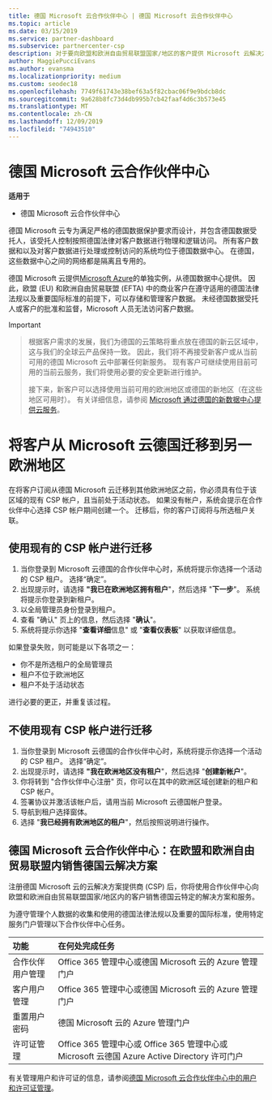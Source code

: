 ```yaml
---
title: 德国 Microsoft 云合作伙伴中心 | 德国 Microsoft 云合作伙伴中心
ms.topic: article
ms.date: 03/15/2019
ms.service: partner-dashboard
ms.subservice: partnercenter-csp
description: 对于要向欧盟和欧洲自由贸易联盟国家/地区的客户提供 Microsoft 云解决方案的 Microsoft 合作伙伴来说，德国 Microsoft 云合作伙伴中心是其业务门户。
author: MaggiePucciEvans
ms.author: evansma
ms.localizationpriority: medium
ms.custom: seodec18
ms.openlocfilehash: 7749f61743e38bef63a5f82cbac06f9e9bdcb8dc
ms.sourcegitcommit: 9a628b8fc73d4db995b7cb42faaf4d6c3b573e45
ms.translationtype: MT
ms.contentlocale: zh-CN
ms.lasthandoff: 12/09/2019
ms.locfileid: "74943510"
---
```

# <a name="partner-center-for-microsoft-cloud-germany"></a>德国 Microsoft 云合作伙伴中心

**适用于**

-  德国 Microsoft 云合作伙伴中心

德国 Microsoft 云专为满足严格的德国数据保护要求而设计，并包含德国数据受托人，该受托人控制按照德国法律对客户数据进行物理和逻辑访问。 所有客户数据和以及对客户数据进行处理或控制访问的系统均位于德国数据中心。 在德国，这些数据中心之间的网络都是隔离且专用的。

德国 Microsoft 云提供[Microsoft Azure](https://go.microsoft.com/fwlink/?linkid=847992)的单独实例，从德国数据中心提供。 因此，欧盟 (EU) 和欧洲自由贸易联盟 (EFTA) 中的商业客户在遵守适用的德国法律法规以及重要国际标准的前提下，可以存储和管理客户数据。 未经德国数据受托人或客户的批准和监督，Microsoft 人员无法访问客户数据。

> [!IMPORTANT]

> 根据客户需求的发展，我们为德国的云策略将重点放在德国的新云区域中，这与我们的全球云产品保持一致。 因此，我们将不再接受新客户或从当前可用的德国 Microsoft 云中部署任何新服务。 现有客户可继续使用目前可用的当前云服务，我们将使用必要的安全更新进行维护。 
> 
> 接下来，新客户可以选择使用当前可用的欧洲地区或德国的新地区（在这些地区可用时）。 有关详细信息，请参阅 [Microsoft 通过德国的新数据中心提供云服务](https://news.microsoft.com/europe/2018/08/31/microsoft-to-deliver-cloud-services-from-new-datacentres-in-germany-in-2019-to-meet-evolving-customer-needs/)。 

# <a name="migrate-customers-from-microsoft-cloud-germany-to-another-european-region"></a>将客户从 Microsoft 云德国迁移到另一欧洲地区
在将客户订阅从德国 Microsoft 云迁移到其他欧洲地区之前，你必须具有位于该区域的现有 CSP 帐户，且当前处于活动状态。 如果没有帐户，系统会提示在合作伙伴中心选择 CSP 帐户期间创建一个。 迁移后，你的客户订阅将与所选租户关联。

## <a name="migrate-with-an-existing-csp-account"></a>使用现有的 CSP 帐户进行迁移
1.  当你登录到 Microsoft 云德国的合作伙伴中心时，系统将提示你选择一个活动的 CSP 租户。 选择“确定”。
2.  出现提示时，请选择 **"我已在欧洲地区拥有租户**"，然后选择 "**下一步**"。 系统将提示你登录到新租户。 
3.  以全局管理员身份登录到租户。
4.  查看 "确认" 页上的信息，然后选择 "**确认**"。
5.  系统将提示你选择 "**查看详细**信息" 或 "**查看仪表板**" 以获取详细信息。 

如果登录失败，则可能是以下各项之一：
- 你不是所选租户的全局管理员
- 租户不位于欧洲地区
- 租户不处于活动状态

进行必要的更正，并重复该过程。

## <a name="migrate-without-an-existing-csp-account"></a>不使用现有 CSP 帐户进行迁移
1.  当你登录到 Microsoft 云德国的合作伙伴中心时，系统将提示你选择一个活动的 CSP 租户。 选择“确定”。
2.  出现提示时，请选择 **"我在欧洲地区没有租户**"，然后选择 "**创建新帐户**"。 
3.  你将转到 "合作伙伴中心注册" 页，你可以在其中的欧洲区域创建新的租户和 CSP 帐户。 
4.  签署协议并激活该帐户后，请用当前 Microsoft 云德国帐户登录。
5.  导航到租户选择窗体。
6.  选择 "**我已经拥有欧洲地区的租户**"，然后按照说明进行操作。

## <a name="partner-center-for-microsoft-cloud-germany-selling-german-cloud-solutions-in-eu-and-efta"></a>德国 Microsoft 云合作伙伴中心：在欧盟和欧洲自由贸易联盟内销售德国云解决方案

注册德国 Microsoft 云的云解决方案提供商 (CSP) 后，你将使用合作伙伴中心向欧盟和欧洲自由贸易联盟国家/地区内的客户销售德国云特定的解决方案和服务。 

为遵守管理个人数据的收集和使用的德国法律法规以及重要的国际标准，使用特定服务门户管理以下合作伙伴中心任务。 

功能 | 在何处完成任务
:--- | :---
合作伙伴用户管理 | Office 365 管理中心或德国 Microsoft 云的 Azure 管理门户
客户用户管理 | Office 365 管理中心或德国 Microsoft 云的 Azure 管理门户
重置用户密码 | 德国 Microsoft 云的 Azure 管理门户
许可证管理 | Office 365 管理中心或 Office 365 管理中心或 Microsoft 云德国 Azure Active Directory 许可门户


有关管理用户和许可证的信息，请参阅[德国 Microsoft 云合作伙伴中心中的用户和许可证管理](user-management-in-partner-center-for-microsoft-cloud-germany.md)。


